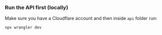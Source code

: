 ### Run the API first (locally)
Make sure you have a Cloudflare account and then inside `api` folder run: 
```
npx wrangler dev
```

